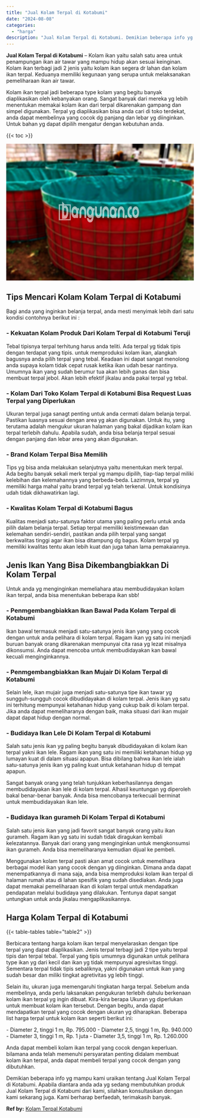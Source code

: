 ```yaml
---
title: "Jual Kolam Terpal di Kotabumi"
date: "2024-08-08"
categories: 
  - "harga"
description: "Jual Kolam Terpal di Kotabumi. Demikian beberapa info yg mampu kami uraikan tentang Jual Kolam Terpal di Kotabumi. Apabila diantara anda ada yg sedang membut..."
---
```


**Jual Kolam Terpal di Kotabumi** – Kolam ikan yaitu salah satu area untuk penampungan ikan air tawar yang mampu hidup akan sesuai keinginan. Kolam ikan terbagi jadi 2 jenis yaitu kolam ikan segera dr lahan dan kolam ikan terpal. Keduanya memiliki kegunaan yang serupa untuk melaksanakan pemeliharaan ikan air tawar.

Kolam ikan terpal jadi beberapa type kolam yang begitu banyak diaplikasikan oleh kebanyakan orang. Sangat banyak dari mereka yg lebih menentukan memakai kolam ikan dari terpal dikarenakan gampang dan simpel digunakan. Terpal yg diaplikasikan bisa anda cari di toko terdekat, anda dapat membelinya yang cocok dg panjang dan lebar yg diinginkan. Untuk bahan yg dapat dipilih mengatur dengan kebutuhan anda.

{{< toc >}}

![Jual Kolam Terpal di Kotabumi](/images/jual-kolam-terpal-41.png)

## Tips Mencari Kolam Kolam Terpal di Kotabumi

Bagi anda yang inginkan belanja terpal, anda mesti menyimak lebih dari satu kondisi contohnya berikut ini :

### \- Kekuatan Kolam Produk Dari Kolam Terpal di Kotabumi Teruji

Tebal tipisnya terpal terhitung harus anda teliti. Ada terpal yg tidak tipis dengan terdapat yang tipis. untuk memproduksi kolam ikan, alangkah bagusnya anda pilih terpal yang tebal. Keadaan ini dapat sangat menolong anda supaya kolam tidak cepat rusak ketika ikan udah besar nantinya. Umumnya ikan yang sudah berumur tua akan lebih ganas dan bisa membuat terpal jebol. Akan lebih efektif jikalau anda pakai terpal yg tebal.

### \- Kolam Dari Toko Kolam Terpal di Kotabumi Bisa Request Luas Terpal yang Diperlukan

Ukuran terpal juga sanagt penting untuk anda cermati dalam belanja terpal. Pastikan luasnya sesuai dengan area yg akan digunakan. Untuk itu, yang terutama adalah mengukur ukuran halaman yang bakal dijadikan kolam ikan terpal terlebih dahulu. Apabila sudah, anda bisa belanja terpal sesuai dengan panjang dan lebar area yang akan digunakan.

### \- Brand Kolam Terpal Bisa Memilih

Tips yg bisa anda melakukan selanjutnya yaitu menentukan merk terpal. Ada begitu banyak sekali merk terpal yg mampu dipilih, tiap-tiap terpal miliki kelebihan dan kelemahannya yang berbeda-beda. Lazimnya, terpal yg memiliki harga mahal yaitu brand terpal yg telah terkenal. Untuk kondisinya udah tidak dikhawatirkan lagi.

### \- Kwalitas Kolam Terpal di Kotabumi Bagus

Kualitas menjadi satu-satunya faktor utama yang paling perlu untuk anda pilih dalam belanja terpal. Setiap terpal memiliki keistimewaan dan kelemahan sendiri-sendiri, pastikan anda pilih terpal yang sangat berkwalitas tinggi agar ikan bisa ditampung dg bagus. Kolam terpal yg memiliki kwalitas tentu akan lebih kuat dan juga tahan lama pemakaiannya.

## Jenis Ikan Yang Bisa Dikembangbiakkan Di Kolam Terpal

Untuk anda yg menginginkan memeliahara atau membudidayakan kolam ikan terpal, anda bisa menentukan beberapa ikan sbb!

### \- Penmgembangbiakkan Ikan Bawal Pada Kolam Terpal di Kotabumi

Ikan bawal termasuk menjadi satu-satunya jenis ikan yang yang cocok dengan untuk anda pelihara di kolam terpal. Ragam ikan yg satu ini menjadi buruan banyak orang dikarenakan mempunyai cita rasa yg lezat misalnya dikonsumsi. Anda dapat mencoba untuk membudidayakan kan bawal kecuali menginginkannya.

### \- Penmgembangbiakkan Ikan Mujair Di Kolam Terpal di Kotabumi

Selain lele, ikan mujair juga menjadi satu-satunya tipe ikan tawar yg sungguh-sungguh cocok dibudidayakan di kolam terpal. Jenis ikan yg satu ini terhitung mempunyai ketahanan hidup yang cukup baik di kolam terpal. Jika anda dapat memeliharanya dengan baik, maka situasi dari ikan mujair dapat dapat hidup dengan normal.

### \- Budidaya Ikan Lele Di Kolam Terpal di Kotabumi

Salah satu jenis ikan yg paling begitu banyak dibudidayakan di kolam ikan terpal yakni ikan lele. Ragam ikan yang satu ini memiliki ketahanan hidup yg lumayan kuat di dalam situasi apapun. Bisa dibilang bahwa ikan lele ialah satu-satunya jenis ikan yg paling kuat untuk ketahanan hidup di tempat apapun.

Sangat banyak orang yang telah tunjukkan keberhasilannya dengan membudidayakan ikan lele di kolam terpal. Alhasil keuntungan yg diperoleh bakal benar-benar banyak. Anda bisa mencobanya terkecuali berminat untuk membudidayakan ikan lele.

### \- Budidaya Ikan gurameh Di Kolam Terpal di Kotabumi

Salah satu jenis ikan yang jadi favorit sangat banyak orang yaitu ikan gurameh. Ragam ikan yg satu ini sudah tidak diragukan kembali kelezatannya. Banyak dari orang yang menginginkan untuk mengkonsumsi ikan gurameh. Anda bisa memeliharanya kemudian dijual ke pembeli.

Menggunakan kolam terpal pasti akan amat cocok untuk memelihara berbagai model ikan yang cocok dengan yg diinginkan. Dimana anda dapat menempatkannya di mana saja, anda bisa memproduksi kolam ikan terpal di halaman rumah atau di lahan spesifik yang sudah disediakan. Anda juga dapat memakai pemeliharaan ikan di kolam terpal untuk mendapatkan pendapatan melalui budidaya yang dilakukan. Tentunya dapat sangat untungkan untuk anda jikalau mengaplikasikannya.

## Harga Kolam Terpal di Kotabumi

{{< table-tables table="table2" >}}

Berbicara tentang harga kolam ikan terpal menyelaraskan dengan tipe terpal yang dapat diaplikasikan. Jenis terpal terbagi jadi 2 tipe yaitu terpal tipis dan terpal tebal. Terpal yang tipis umumnya digunakan untuk pelihara type ikan yg dari kecil dan ikan yg tidak mempunyai agresivitas tinggi. Sementara terpal tidak tipis sebaliknya, yakni digunakan untuk ikan yang sudah besar dan miliki tingkat agretivitas yg lebih tinggi.

Selain itu, ukuran juga memengaruhi tingkatan harga terpal. Sebelum anda membelinya, anda perlu laksanakan pengukuran terlebih dahulu berkenaan kolam ikan terpal yg ingin dibuat. Kira-kira berapa Ukuran yg diperlukan untuk membuat kolam ikan tersebut. Dengan begitu, anda dapat mendapatkan terpal yang cocok dengan ukuran yg diharapkan. Beberapa list harga terpal untuk kolam ikan seperti berikut ini:

\- Diameter 2, tinggi 1 m, Rp. 795.000 - Diameter 2,5, tinggi 1 m, Rp. 940.000 - Diameter 3, tinggi 1 m, Rp. 1 juta - Diameter 3,5, tinggi 1 m, Rp. 1.260.000

Anda dapat membeli kolam ikan terpal yang cocok dengan keperluan. bilamana anda telah memenuhi persyaratan penting didalam membuat kolam ikan terpal, anda dapat membeli terpal yang cocok dengan yang dibutuhkan.

Demikian beberapa info yg mampu kami uraikan tentang Jual Kolam Terpal di Kotabumi. Apabila diantara anda ada yg sedang membutuhkan produk Jual Kolam Terpal di Kotabumi dari kami, silahkan konsultasikan dengan kami sekarang juga. Kami berharap berfaedah, terimakasih banyak.

**Ref by:** [Kolam Terpal Kotabumi](https://id.wikipedia.org/wiki/Kolam)
